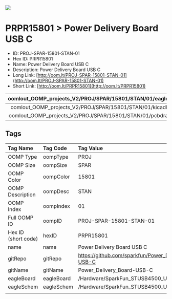 


  
![][im]
# PRPR15801 > Power Delivery Board USB C

- ID: PROJ-SPAR-15801-STAN-01
- Hex ID: PRPR15801
- Name: Power Delivery Board USB C
- Description: Power Delivery Board USB C
- Long Link: [http://oom.lt/PROJ-SPAR-15801-STAN-01](http://oom.lt/PROJ-SPAR-15801-STAN-01)
- Short Link: [http://oom.lt/PRPR15801](http://oom.lt/PRPR15801)
  

|oomlout_OOMP_projects_V2/PROJ/SPAR/15801/STAN/01/eagleImage.png|oomlout_OOMP_projects_V2/PROJ/SPAR/15801/STAN/01/eagleSchemImage.png|oomlout_OOMP_projects_V2/PROJ/SPAR/15801/STAN/01/kicadPcb3dFront.png|oomlout_OOMP_projects_V2/PROJ/SPAR/15801/STAN/01/kicadPcb3dBack.png|
| :---: | :---: | :---: | :---: |
|oomlout_OOMP_projects_V2/PROJ/SPAR/15801/STAN/01/kicadPcb3d.png|oomlout_OOMP_projects_V2/PROJ/SPAR/15801/STAN/01/bomBack.png|oomlout_OOMP_projects_V2/PROJ/SPAR/15801/STAN/01/bomFront.png|oomlout_OOMP_projects_V2/PROJ/SPAR/15801/STAN/01/pcbdraw.svg|
|oomlout_OOMP_projects_V2/PROJ/SPAR/15801/STAN/01/pcbdrawBack.svg||||

## Tags
  

|Tag Name|Tag Code|Tag Value|
| :--- | :--- | :--- |
|OOMP Type|oompType|PROJ|
|OOMP Size|oompSize|SPAR|
|OOMP Color|oompColor|15801|
|OOMP Description|oompDesc|STAN|
|OOMP Index|oompIndex|01|
|Full OOMP ID|oompID|PROJ-SPAR-15801-STAN-01|
|Hex ID (short code)|hexID|PRPR15801|
|name|name|Power Delivery Board USB C|
|gitRepo|gitRepo|https://github.com/sparkfun/Power_Delivery_Board-USB-C|
|gitName|gitName|Power_Delivery_Board-USB-C|
|eagleBoard|eagleBoard|/Hardware/SparkFun_STUSB4500_USB-PD.brd|
|eagleSchem|eagleSchem|/Hardware/SparkFun_STUSB4500_USB-PD.sch|
||||



[im]: PROJ/SPAR/15801/STAN/01/kicadPcb3d_450.png
